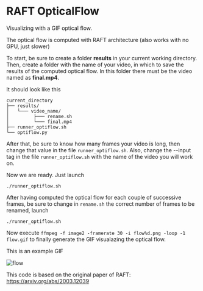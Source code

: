 # RAFT OpticalFlow

Visualizing with a GIF optical flow.

The optical flow is computed with RAFT architecture (also works with no GPU, just slower)

To start, be sure to create a folder __results__ in your current working directory.
Then, create a folder with the name of your video, in which to save the results of the computed optical flow. In this folder there must be the video named as __final.mp4__.

It should look like this
```
current_directory
├── results/
│   └─── video_name/
│         ├─── rename.sh
│         └─── final.mp4
├── runner_optiflow.sh
└── optiflow.py
```

After that, be sure to know how many frames your video is long, then change that value in the file `runner_optiflow.sh`.
Also, change the --input tag in the file `runner_optiflow.sh` with the name of the video you will work on.

Now we are ready. Just launch
```
./runner_optiflow.sh
```

After having computed the optical flow for each couple of successive frames, be sure to change in `rename.sh` the correct number of frames to be renamed,  launch 
```
./runner_optiflow.sh
```

Now execute 
```ffmpeg -f image2 -framerate 30 -i flow%d.png -loop -1 flow.gif``` 
to finally generate the GIF visualazing the optical flow.

This is an example GIF

![flow](https://user-images.githubusercontent.com/43711362/230737684-efcc1a2b-24d0-4dbc-9d20-2df65cc3e780.gif)

This code is based on the original paper of RAFT: https://arxiv.org/abs/2003.12039
